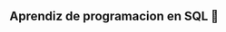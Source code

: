 ## Aprendiz de programacion en SQL 👋

<!--
**Lagroa/Lagroa** is a ✨ _special_ ✨ repository because its `README.md` (this file) appears on your GitHub profile.

Here are some ideas to get you started:

- 🌱 Soy Ingeniera Industrial experta en costos e implementación de proyectos y procesos en el sistema SAP BO 
- 🔭 Trabajo como lider de proyectos en la empresa Gavassa y Cia Ltda
--  Por  mi trabajo necesito crear continuamente querys para enteder y validar informació, decidí inciar estudios para aprender sobre programación en SQL

